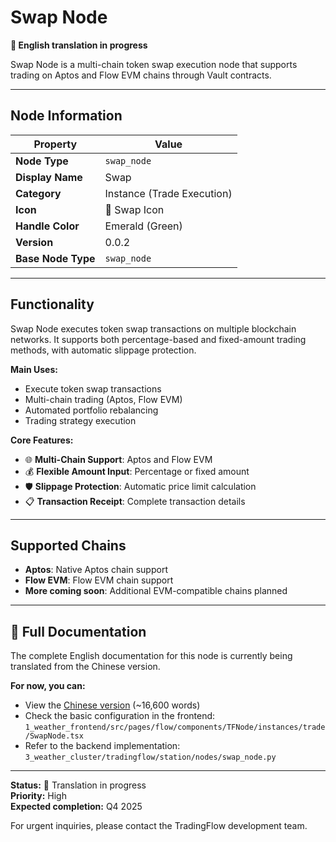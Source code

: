 # Swap Node

**🔄 English translation in progress**

Swap Node is a multi-chain token swap execution node that supports trading on Aptos and Flow EVM chains through Vault contracts.

---

## Node Information

| Property | Value |
|----------|-------|
| **Node Type** | `swap_node` |
| **Display Name** | Swap |
| **Category** | Instance (Trade Execution) |
| **Icon** | 🔄 Swap Icon |
| **Handle Color** | Emerald (Green) |
| **Version** | 0.0.2 |
| **Base Node Type** | `swap_node` |

---

## Functionality

Swap Node executes token swap transactions on multiple blockchain networks. It supports both percentage-based and fixed-amount trading methods, with automatic slippage protection.

**Main Uses:**
- Execute token swap transactions
- Multi-chain trading (Aptos, Flow EVM)
- Automated portfolio rebalancing
- Trading strategy execution

**Core Features:**
- 🌐 **Multi-Chain Support**: Aptos and Flow EVM
- 💰 **Flexible Amount Input**: Percentage or fixed amount
- 🛡️ **Slippage Protection**: Automatic price limit calculation
- 📋 **Transaction Receipt**: Complete transaction details

---

## Supported Chains

- **Aptos**: Native Aptos chain support
- **Flow EVM**: Flow EVM chain support
- **More coming soon**: Additional EVM-compatible chains planned

---

## 📖 Full Documentation

The complete English documentation for this node is currently being translated from the Chinese version.

**For now, you can:**
- View the [Chinese version](../../zh/node-details/swap-node.md) (~16,600 words)
- Check the basic configuration in the frontend: `1_weather_frontend/src/pages/flow/components/TFNode/instances/trade/SwapNode.tsx`
- Refer to the backend implementation: `3_weather_cluster/tradingflow/station/nodes/swap_node.py`

---

**Status:** 🔄 Translation in progress  
**Priority:** High  
**Expected completion:** Q4 2025

For urgent inquiries, please contact the TradingFlow development team.
